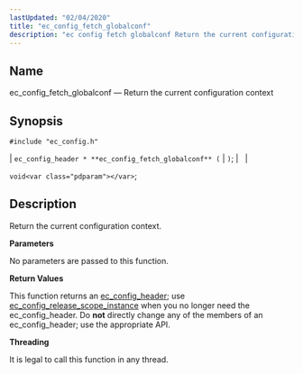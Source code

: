 ```yaml
---
lastUpdated: "02/04/2020"
title: "ec_config_fetch_globalconf"
description: "ec config fetch globalconf Return the current configuration context ec config header ec config fetch globalconf void Return the current configuration context No parameters are passed to this function This function returns an ec config header use ec config release scope instance when you no longer need the ec config..."
---
```


<a name="apis.ec_config_fetch_globalconf"></a> 
## Name

ec_config_fetch_globalconf — Return the current configuration context

## Synopsis

`#include "ec_config.h"`

| `ec_config_header * **ec_config_fetch_globalconf** (` | <var class="pdparam"></var>`)`; |   |

`void<var class="pdparam"></var>`;<a name="idp57672288"></a> 
## Description

Return the current configuration context.

**<a name="idp57673504"></a> Parameters**

No parameters are passed to this function.

**<a name="idp57674432"></a> Return Values**

This function returns an [ec_config_header](/momentum/3/3-api/structs-ec-config-header); use [ec_config_release_scope_instance](/momentum/3/3-api/apis-ec-config-release-scope-instance) when you no longer need the ec_config_header. Do **not** directly change any of the members of an ec_config_header; use the appropriate API.

**<a name="idp57677680"></a> Threading**

It is legal to call this function in any thread.